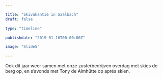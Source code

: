 ```yaml
---

title: "Skivakantie in Saalbach"
draft: false

type: "timeline"

publishdate: "2019-01-16T00:00:00Z"

image: "Slide5"

---
```


Ook dit jaar weer samen met onze zusterbedrijven overdag met skies de berg op, en s’avonds met Tony de Almhütte op aprés skien.
